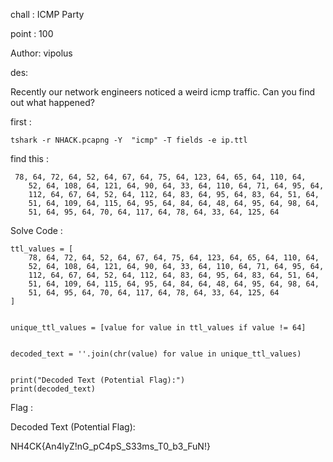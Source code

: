 chall : ICMP Party

point : 100 

Author: vipolus

des:

Recently our network engineers noticed a weird icmp traffic. Can you find out what happened?

first : 
```
tshark -r NHACK.pcapng -Y  "icmp" -T fields -e ip.ttl
```
find this : 
```
 78, 64, 72, 64, 52, 64, 67, 64, 75, 64, 123, 64, 65, 64, 110, 64, 
    52, 64, 108, 64, 121, 64, 90, 64, 33, 64, 110, 64, 71, 64, 95, 64, 
    112, 64, 67, 64, 52, 64, 112, 64, 83, 64, 95, 64, 83, 64, 51, 64, 
    51, 64, 109, 64, 115, 64, 95, 64, 84, 64, 48, 64, 95, 64, 98, 64, 
    51, 64, 95, 64, 70, 64, 117, 64, 78, 64, 33, 64, 125, 64
```

Solve Code : 

```
ttl_values = [
    78, 64, 72, 64, 52, 64, 67, 64, 75, 64, 123, 64, 65, 64, 110, 64, 
    52, 64, 108, 64, 121, 64, 90, 64, 33, 64, 110, 64, 71, 64, 95, 64, 
    112, 64, 67, 64, 52, 64, 112, 64, 83, 64, 95, 64, 83, 64, 51, 64, 
    51, 64, 109, 64, 115, 64, 95, 64, 84, 64, 48, 64, 95, 64, 98, 64, 
    51, 64, 95, 64, 70, 64, 117, 64, 78, 64, 33, 64, 125, 64
]


unique_ttl_values = [value for value in ttl_values if value != 64]


decoded_text = ''.join(chr(value) for value in unique_ttl_values)


print("Decoded Text (Potential Flag):")
print(decoded_text)

```

Flag : 

Decoded Text (Potential Flag):

NH4CK{An4lyZ!nG_pC4pS_S33ms_T0_b3_FuN!}
